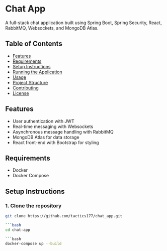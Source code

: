 # Chat App

A full-stack chat application built using Spring Boot, Spring Security, React, RabbitMQ, Websockets, and MongoDB Atlas.

## Table of Contents
- [Features](#features)
- [Requirements](#requirements)
- [Setup Instructions](#setup-instructions)
- [Running the Application](#running-the-application)
- [Usage](#usage)
- [Project Structure](#project-structure)
- [Contributing](#contributing)
- [License](#license)

## Features
- User authentication with JWT
- Real-time messaging with Websockets
- Asynchronous message handling with RabbitMQ
- MongoDB Atlas for data storage
- React front-end with Bootstrap for styling

## Requirements
- Docker
- Docker Compose

## Setup Instructions

### 1. Clone the repository
```bash
git clone https://github.com/tactics177/chat_app.git

```bash
cd chat-app

```bash
docker-compose up --build


